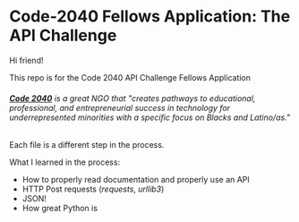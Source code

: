 # Code-2040 Fellows Application: The API Challenge

Hi friend!

This repo is for the Code 2040 API Challenge Fellows Application

###### [**Code 2040**](https://www.code2040.org/ "Code 2040") is a great NGO that "creates pathways to educational, professional, and entrepreneurial success in technology for underrepresented minorities with a specific focus on Blacks and Latino/as."

Each file is a different step in the process.

What I learned in the process: 
* How to properly read documentation and properly use an API
* HTTP Post requests (_requests_, _urllib3_)
* JSON!
* How great Python is
